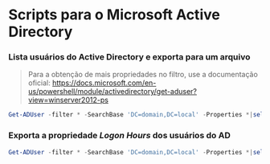 # Scripts para o Microsoft Active Directory

### Lista usuários do Active Directory e exporta para um arquivo
> Para a obtenção de mais propriedades no filtro, use a documentação oficial: https://docs.microsoft.com/en-us/powershell/module/activedirectory/get-aduser?view=winserver2012-ps

```PowerShell
Get-ADUser -filter * -SearchBase 'DC=domain,DC=local' -Properties *|select name,PhysicalDeliveryOfficeName,CPF,Enabled,Mail,Created,LastLogonDate |export-csv C:\Temp\AD2.csv -Encoding UTF8
```

### Exporta a propriedade _Logon Hours_ dos usuários do AD

```PowerShell
Get-ADUser -filter * -SearchBase 'DC=domain,DC=local' -Properties *|select name,PhysicalDeliveryOfficeName,CPF,Enabled,Mail, @{N=" LogonHours";E={$_.LogonHours}} |export-csv 002FINAL.csv
```
